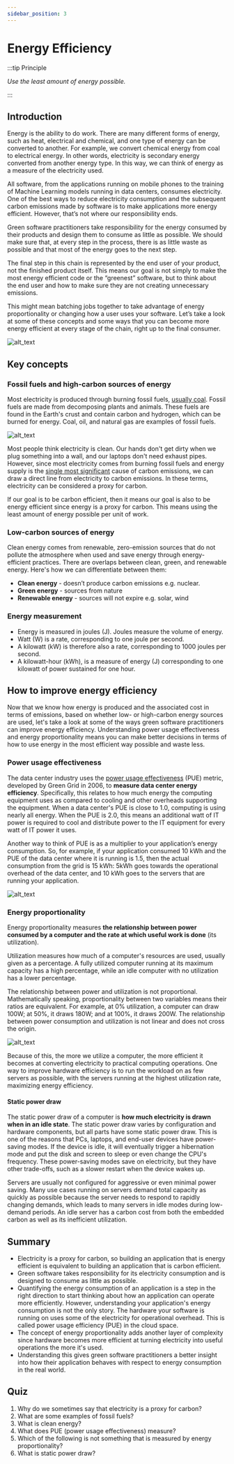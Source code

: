 ```yaml
---
sidebar_position: 3
---
```


# Energy Efficiency

:::tip Principle

*Use the least amount of energy possible.*

:::

## Introduction

Energy is the ability to do work. There are many different forms of energy, such as heat, electrical and chemical, and one type of energy can be converted to another. For example, we convert chemical energy from coal to electrical energy. In other words, electricity is secondary energy converted from another energy type. In this way, we can think of energy as a measure of the electricity used. 

All software, from the applications running on mobile phones to the training of Machine Learning models running in data centers, consumes electricity. One of the best ways to reduce electricity consumption and the subsequent carbon emissions made by software is to make applications more energy efficient. However, that’s not where our responsibility ends.

Green software practitioners take responsibility for the energy consumed by their products and design them to consume as little as possible. We should make sure that, at every step in the process, there is as little waste as possible and that most of the energy goes to the next step.

The final step in this chain is represented by the end user of your product, not the finished product itself. This means our goal is not simply to make the most energy efficient code or the “greenest” software, but to think about the end user and how to make sure they  are not creating unnecessary emissions.

This might mean batching jobs together to take advantage of energy proportionality or  changing how a user uses your software. Let’s take a look at some of these concepts and some ways that you can become more energy efficient at every stage of the chain, right up to the final consumer.


![alt_text](../../src/images/energy_efficiency.jpg "image_tooltip")

## Key concepts

### Fossil fuels and high-carbon sources of energy

Most electricity is produced through burning fossil fuels, [usually coal](https://ourworldindata.org/grapher/world-electricity-by-source). Fossil fuels are made from decomposing plants and animals. These fuels are found in the Earth's crust and contain carbon and hydrogen, which can be burned for energy. Coal, oil, and natural gas are examples of fossil fuels.

![alt_text](../../src/images/energy_efficiency2.jpg "image_tooltip")

Most people think electricity is clean. Our hands don't get dirty when we plug something into a wall, and our laptops don't need exhaust pipes. However, since most electricity comes from burning fossil fuels and energy supply is the [single most significant](https://www.eea.europa.eu/data-and-maps/daviz/change-of-co2-eq-emissions-2#tab-chart_4) cause of carbon emissions, we can draw a direct line from electricity to carbon emissions. In these terms, electricity can be considered a proxy for carbon.

If our goal is to be carbon efficient, then it means our goal is also to be energy efficient since energy is a proxy for carbon. This means using the least amount of energy possible per unit of work.

### Low-carbon sources of  energy

Clean energy comes from renewable, zero-emission sources that do not pollute the atmosphere when used and save energy through energy-efficient practices. There are overlaps between clean, green, and renewable energy. Here's how we can differentiate between them:

* **Clean energy** - doesn’t produce carbon emissions e.g. nuclear.
* **Green energy** - sources from nature
* **Renewable energy** - sources will not expire e.g. solar, wind

### Energy measurement

* Energy is measured in joules (J). Joules measure the volume of energy.
* Watt (W) is a rate, corresponding to one joule per second.
* A kilowatt (kW) is therefore also a rate, corresponding to 1000 joules per second.
* A kilowatt-hour (kWh), is a measure of energy (J) corresponding to one kilowatt of power sustained for one hour.

## How to improve energy efficiency

Now that we know how energy is produced and the associated cost in terms of emissions, based on whether low- or high-carbon energy sources are used, let's take a look at some of the ways green software practitioners can improve energy efficiency. Understanding power usage effectiveness and energy proportionality means you can make better decisions in terms of how to use energy in the most efficient way possible and waste less.

### Power usage effectiveness

The data center industry uses the [power usage effectiveness](https://datacenters.lbl.gov/sites/default/files/WP49-PUE%20A%20Comprehensive%20Examination%20of%20the%20Metric_v6.pdf) (PUE) metric, developed by Green Grid in 2006, to **measure data center energy efficiency**. Specifically, this relates to how much energy the computing equipment uses as compared to cooling and other overheads supporting the equipment. When a data center's PUE is close to 1.0, computing is using nearly all energy. When the PUE is 2.0, this means an additional watt of IT power is required to cool and distribute power to the IT equipment for every watt of IT power it uses. 

Another way to think of PUE is as a multiplier to your application’s energy consumption. So, for example, if your application consumed 10 kWh and the PUE of the data center where it is running is 1.5, then the actual consumption from the grid is 15 kWh: 5kWh goes towards the operational overhead of the data center, and 10 kWh goes to the servers that are running your application.

![alt_text](../../src/images/energy_efficiency3.jpg "image_tooltip")

### Energy proportionality

Energy proportionality measures **the relationship between power consumed by a computer and the rate at which useful work is done** (its utilization).

Utilization measures how much of a computer's resources are used, usually given as a percentage. A fully utilized computer running at its maximum capacity has a high percentage, while an idle computer with no utilization has a lower percentage.

The relationship between power and utilization is not proportional. Mathematically speaking, proportionality between two variables means their ratios are equivalent. For example, at 0% utilization, a computer can draw 100W; at 50%, it draws 180W; and at 100%, it draws 200W. The relationship between power consumption and utilization is not linear and does not cross the origin.

![alt_text](../../src/images/energy_efficiency4.jpg "image_tooltip")

Because of this, the more we utilize a computer, the more efficient it becomes at converting electricity to practical computing operations. One way to improve hardware efficiency is to run the workload on as few servers as possible, with the servers running at the highest utilization rate, maximizing energy efficiency.

#### Static power draw

The static power draw of a computer is **how much electricity is drawn when in an idle state**. The static power draw varies by configuration and hardware components, but all parts have some static power draw. This is one of the reasons that PCs, laptops, and end-user devices have power-saving modes. If the device is idle, it will eventually trigger a hibernation mode and put the disk and screen to sleep or even change the CPU's frequency. These power-saving modes save on electricity, but they have other trade-offs, such as a slower restart when the device wakes up.

Servers are usually not configured for aggressive or even minimal power saving. Many use cases running on servers demand total capacity as quickly as possible because the server needs to respond to rapidly changing demands, which leads to many servers in idle modes during low-demand periods. An idle server has a carbon cost from both the embedded carbon as well as its inefficient utilization.

## Summary

* Electricity is a proxy for carbon, so building an application that is energy efficient is equivalent to building an application that is carbon efficient.
* Green software takes responsibility for its electricity consumption and is designed to consume as little as possible. 
* Quantifying the energy consumption of an application is a step in the right direction to start thinking about how an application can operate more efficiently. However, understanding your application's energy consumption is not the only story. The hardware your software is running on uses some of the electricity for operational overhead. This is called power usage efficiency (PUE) in the cloud space.
* The concept of energy proportionality adds another layer of complexity since hardware becomes more efficient at turning electricity into useful operations the more it's used.
* Understanding this gives green software practitioners a better insight into how their application behaves with respect to energy consumption in the real world.

## Quiz
1. Why do we sometimes say that electricity is a proxy for carbon?
2. What are some examples of fossil fuels?
3. What is clean energy?
4. What does PUE (power usage effectiveness) measure?
5. Which of the following is not something that is measured by energy proportionality?
6. What is static power draw?
